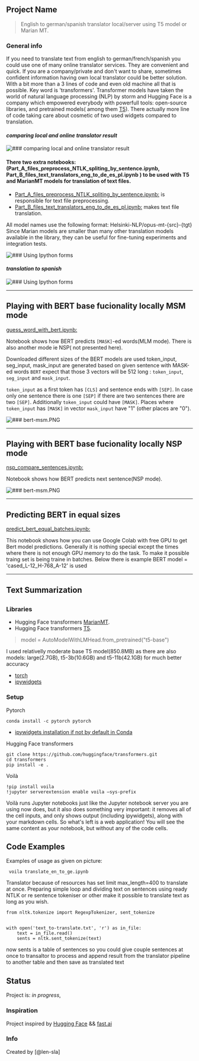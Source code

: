 ## Project Name
>English to german/spanish translator local/server using T5 model or Marian MT.



### General info
If you need to  translate  text from english  to german/french/spanish 
you could use one of many online translator services. They are convenient and quick.
If you are a company/private and don't want to share, sometimes confident information having own local translator could be better solution.
With a bit more than a 3 lines of code and even old machine all that is possible. Key word is 'transformers'.
Transformer models have taken the world of natural language processing (NLP) by storm and Hugging Face is a company
which empowered everybody with powerfull tools: open-source libraries, and pretrained models( among them [T5](https://huggingface.co/transformers/v2.7.0/model_doc/t5.html#tft5model)).
There actually more line of code taking care about cosmetic of two used widgets compared to translation. 

#### _comparing local and online translator result_ 
![### comparing local and online translator result ](en-ge-t5.JPG)

#### There two extra notebooks: (Part_A_files_preprocess_NTLK_spliting_by_sentence.ipynb, Part_B_files_text_translators_eng_to_de_es_pl.ipynb ) to be used with  T5 and MarianMT models for translation of text files.

* [Part_A_files_preprocess_NTLK_spliting_by_sentence.ipynb:](Part_A_files_preprocess_NTLK_spliting_by_sentence.ipynb) is responsible for text file preprocessing.
* [Part_B_files_text_translators_eng_to_de_es_pl.ipynb:](https://github.com/len-sla/NLP/blob/master/Part_B_files_text_translators_eng_to_de_es_pl.ipynb) makes text file translation.

All model names use the following format: Helsinki-NLP/opus-mt-{src}-{tgt}
Since Marian models are smaller than many other translation models available in the library, they can be useful for fine-tuning experiments and integration tests.

![### Using Ipython forms ](file_trans.JPG)

#### _translation to spanish_
![### Using Ipython forms ](text_es.JPG)


---

## Playing with BERT base fucionality locally MSM mode
[guess_word_with_bert.ipynb:](https://github.com/len-sla/NLP/blob/master/guess_word_with_bert.ipynb)

Notebook shows how BERT predicts `[MASK]`-ed words(MLM mode).
There is also another mode ie NSP( not presented here).

Downloaded different sizes of the BERT models are used 
token_input, seg_input, mask_input are generated based on given sentence with MASK-ed words
`BERT` expect that those 3 vectors will be  512 long : `token_input`, `seg_input` and  `mask_input`.

`token_input` as a first token has `[CLS]` and sentence ends with `[SEP]`. In case only one sentence there is one  `[SEP]` if there are two sentences there are two  `[SEP]`.
Additionally  `token_input` could have `[MASK]`.
Places where  `token_input` has `[MASK]` in vector `mask_input` have "1" (other places are "0").

![### bert-msm.PNG](bert-msm.PNG)



---

## Playing with BERT base fucionality locally NSP mode
[nsp_compare_sentences.ipynb:](https://github.com/len-sla/NLP/blob/master/nsp_compare_sentences.ipynb)

Notebook shows how BERT predicts next sentence(NSP mode).




![### bert-msm.PNG](bert-nsp.PNG)



---
## Predicting BERT in equal sizes
[predict_bert_equal_batches.ipynb:](https://github.com/len-sla/NLP/blob/master/predict_bert_equal_batches.ipynb)

This notebook shows how you can use Google Colab with free GPU to get Bert model predictions. Generally it is nothing special except the times where there is not enough GPU memory to do the task. To make it possible traing set is being traine in batches. Below there is example BERT model = 'cased_L-12_H-768_A-12' is used

---
## Text Summarization
[](https://github.com/len-sla/NLP/blob/master/Text%20Summarization%20using%20BERT%2C%20GPT2%2CXLNET.ipynb)
---

### Libraries
* Hugging Face transformers [MarianMT](https://huggingface.co/transformers/model_doc/marian.html).
* Hugging Face transformers [T5](https://huggingface.co/transformers/v2.7.0/model_doc/t5.html#tft5model).
 > model = AutoModelWithLMHead.from_pretrained("t5-base")
 
 I used relativelly moderate base T5 model(850.8MB) as there are also models: large(2.7GB), t5-3b(10.6GB) and t5-11b(42.1GB) for much better accuracy
 
* [torch](https://pytorch.org/)
* [ipywidgets](https://ipywidgets.readthedocs.io/en/stable/)

### Setup

Pytorch
```
conda install -c pytorch pytorch

```
* [ipywidgets installation if not by default in Conda](https://ipywidgets.readthedocs.io/en/stable/user_install.html)

Hugging Face transformers

```
git clone https://github.com/huggingface/transformers.git
cd transformers
pip install -e .
```
Voilà

```
!pip install voila
!jupyter serverextension enable voila —sys-prefix
```
Voilà runs Jupyter notebooks just like the Jupyter notebook server you are using now does, but it also does something very important: it removes all of the cell inputs, and only shows output (including ipywidgets), along with your markdown cells. So what's left is a web application!  You will see the same content as your notebook, but without any of the code cells.

## Code Examples

Examples of usage as given on picture:
```
 voila translate_en_to_ge.ipynb
```

Translator because of resources has set limit max_length=400 to translate at once.
Preparing simple loop and dividing text on sentences using ready NTLK  or re sentence tokeniser or other make it possible to translate text as long as you wish.

``` 
from nltk.tokenize import RegexpTokenizer, sent_tokenize


with open('text_to-translate.txt', 'r') as in_file:
    text = in_file.read()
    sents = nltk.sent_tokenize(text)
``` 

now sents is a table of sentences so you could  give couple sentences at once to transaltor to process and append result from the translator pipeline to another table and then save as translated text

## Status
Project is: _in progress_, 

### Inspiration

 Project inspired by
 [Hugging Face](https://huggingface.co/)
 &&
 [fast.ai ](https://www.fast.ai/)


### Info
Created by [@len-sla]
